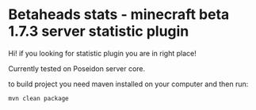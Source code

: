 # Betaheads stats - minecraft beta 1.7.3 server statistic plugin
Hi! if you looking for statistic plugin you are in right place!

Currently tested on Poseidon server core.

to build project you need maven installed on your computer and then run:

```
mvn clean package
```

